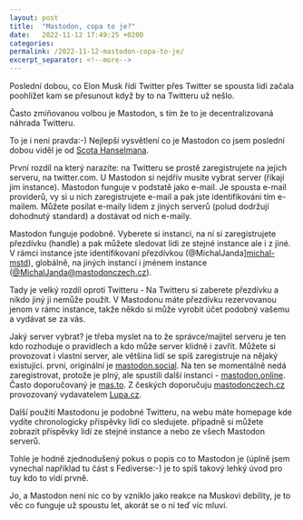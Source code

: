 ```yaml
---
layout: post
title:  "Mastodon, copa to je?"
date:   2022-11-12 17:49:25 +0200
categories:
permalink: /2022-11-12-mastodon-copa-to-je/ 
excerpt_separator: <!--more-->
---
```

Poslední dobou, co Elon Musk řídí Twitter přes Twitter se spousta lidí začala poohlížet kam se přesunout když by to na Twitteru už nešlo.

Často zmiňovanou volbou je Mastodon, s tím že to je decentralizovaná náhrada Twitteru.

To je i není pravda:-) Nejlepší vysvětlení co je Mastodon co jsem poslední dobou viděl je od [Scota Hanselmana][what-is-mastodon].

První rozdíl na který narazíte: na Twitteru se prostě zaregistrujete na jejich serveru, na twitter.com. U Mastodon si nejdřív musíte vybrat server (říkají jim instance). Mastodon funguje v podstatě jako e-mail. Je spousta e-mail providerů, vy si u nich zaregistrujete e-mail a pak jste identifikováni tím e-mailem. Můžete posílat e-maily lidem z jiných serverů (polud dodržují dohodnutý standard) a dostávat od nich e-maily.
<!--more-->
Mastodon funguje podobně. Vyberete si instanci, na ní si zaregistrujete přezdívku (handle) a pak můžete sledovat lidi ze stejné instance ale i z jiné. V rámci instance jste identifikovaní přezdívkou (@MichalJanda][michal-mstd]), globálně, na jiných instancí i jménem instance ([@MichalJanda@mastodonczech.cz][michal-mstd]).

Tady je velký rozdíl oproti Twitteru - Na Twitteru si zaberete přezdívku a nikdo jiný ji nemůže použít. V Mastodonu máte přezdívku rezervovanou jenom v rámc instance, takže někdo si může vyrobit účet podobný vašemu a vydávat se za vás.

Jaký server vybrat? je třeba myslet na to že správce/majitel serveru je ten kdo rozhoduje o pravidlech a kdo může server klidně i zavřít. Můžete si provozovat i vlastní server, ale většina lidí se spíš zaregistruje na nějaký existující. první, originální je [mastodon.social](https://mastodon.social/). Na ten se momentálně nedá zaregistrovat, protože je plný, ale spustili další instanci - [mastodon.online](https://mastodon.online/). Často doporučovaný je [mas.to](https://mas.to). Z českých doporučuju [mastodonczech.cz](https://mastodonczech.cz/) provozovaný vydavatelem [Lupa.cz](https://lupa.cz).

Další použití Mastodonu je podobné Twitteru, na webu máte homepage kde vydíte chronologicky příspěvky lidí co sledujete. případně si můžete zobrazit příspěvky lidí ze stejné instance a nebo ze všech Mastodon serverů.

Tohle je hodně zjednodušený pokus o popis co to Mastodon je (úplně jsem vynechal například tu část s Fediverse:-) je to spíš takový lehký úvod pro tuy kdo to vidí prvně.

Jo, a Mastodon není nic co by vzniklo jako reakce na Muskovi debility, je to věc co funguje už spoustu let, akorát se o ní teď víc mluví.


[what-is-mastodon]:https://twitter.com/shanselman/status/1589027404189954048?s=20&t=pmv2J_xsct7ILkMyOYJMig
[michal-mstd]:https://mastodonczech.cz/web/@MichalJanda